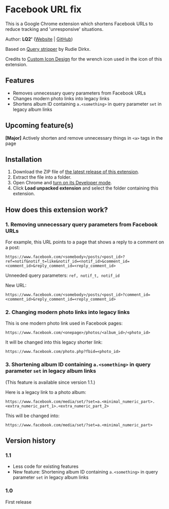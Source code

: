 # Facebook URL fix
This is a Google Chrome extension which shortens Facebook URLs to reduce tracking and 'unresponsive' situations.

Author: **LQ2'** ([Website](http://www.LQ2music.com/) | [GitHub](https://github.com/LQ2-apostrophe))

Based on [Query stripper](https://github.com/rudiedirkx/Query-stripper) by Rudie Dirkx.

Credits to [Custom Icon Design](http://www.customicondesign.com/) for the wrench icon used in the icon of this extension.

## Features
- Removes unnecessary query parameters from Facebook URLs
- Changes modern photo links into legacy links
- Shortens album ID containing `a.<something>` in query parameter `set` in legacy album links

## Upcoming feature(s)
**[Major]** Actively shorten and remove unnecessary things in `<a>` tags in the page

## Installation
1. Download the ZIP file of [the latest release of this extension](https://github.com/LQ2-apostrophe/Facebook-URL-fix/releases/latest).
2. Extract the file into a folder.
3. Open Chrome and [turn on its Developer mode](https://developer.chrome.com/extensions/faq#faq-dev-01).
4. Click **Load unpacked extension** and select the folder containing this extension.

## How does this extension work?
### 1. Removing unnecessary query parameters from Facebook URLs

For example, this URL points to a page that shows a reply to a comment on a post:
```
https://www.facebook.com/<somebody>/posts/<post_id>?ref=notif&notif_t=like&notif_id=<notif_id>&comment_id=<comment_id>&reply_comment_id=<reply_comment_id>
```
Unneeded query parameters: `ref, notif_t, notif_id`

New URL:
```
https://www.facebook.com/<somebody>/posts/<post_id>?comment_id=<comment_id>&reply_comment_id=<reply_comment_id>
```

### 2. Changing modern photo links into legacy links

This is one modern photo link used in Facebook pages:
```
https://www.facebook.com/<onepage>/photos/<album_id>/<photo_id>
```
It will be changed into this legacy shorter link:
```
https://www.facebook.com/photo.php?fbid=<photo_id>
```

### 3. Shortening album ID containing `a.<something>` in query parameter `set` in legacy album links

(This feature is available since version 1.1.)

Here is a legacy link to a photo album:
```
https://www.facebook.com/media/set/?set=a.<minimal_numeric_part>.<extra_numeric_part_1>.<extra_numeric_part_2>
```
This will be changed into:
```
https://www.facebook.com/media/set/?set=a.<minimal_numeric_part>
```

## Version history
### 1.1
- Less code for existing features
- New feature: Shortening album ID containing `a.<something>` in query parameter `set` in legacy album links

### 1.0
First release
